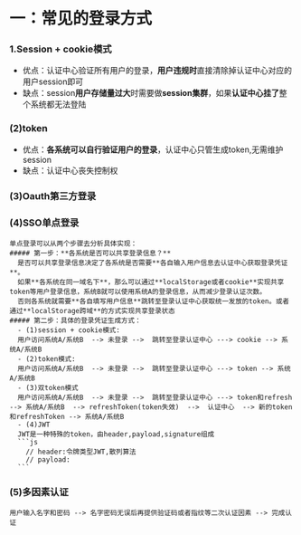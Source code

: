# 一：常见的登录方式
  ### 1.Session + cookie模式
  - 优点：认证中心验证所有用户的登录，**用户违规时**直接清除掉认证中心对应的用户session即可
  - 缺点：session**用户存储量过大**时需要做**session集群**，如果**认证中心挂了**整个系统都无法登陆

  ### (2)token
  - 优点：**各系统可以自行验证用户的登录**，认证中心只管生成token,无需维护session
  - 缺点：认证中心丧失控制权
  ### (3)Oauth第三方登录
  ### (4)SSO单点登录
    单点登录可以从两个步骤去分析具体实现：
    ##### 第一步：**各系统是否可以共享登录信息？**
      是否可以共享登录信息决定了各系统是否需要**各自输入用户信息去认证中心获取登录凭证**。
      如果**各系统在同一域名下**，那么可以通过**localStorage或者cookie**实现共享token等用户登录信息，系统B就可以使用系统A的登录信息，从而减少登录认证次数。
      否则各系统就需要**各自填写用户信息**跳转至登录认证中心获取统一发放的token。或者通过**localStorage跨域**的方式实现共享登录状态
    ##### 第二步：具体的登录凭证生成方式：
      - (1)session + cookie模式:
      用户访问系统A/系统B  --> 未登录 -->  跳转至登录认证中心 ---> cookie --> 系统A/系统B
      - (2)token模式:
      用户访问系统A/系统B  --> 未登录 -->  跳转至登录认证中心 ---> token --> 系统A/系统B
      - (3)双token模式
      用户访问系统A/系统B  --> 未登录 -->  跳转至登录认证中心 ---> token和refresh --> 系统A/系统B  --> refreshToken(token失效)  -->  认证中心  --> 新的token和refreshToken --> 系统A/系统B
      - (4)JWT
      JWT是一种特殊的token，由header,payload,signature组成
      ```js
        // header:令牌类型JWT,散列算法
        // payload: 
      ```
  ### (5)多因素认证
    用户输入名字和密码 --> 名字密码无误后再提供验证码或者指纹等二次认证因素 --> 完成认证